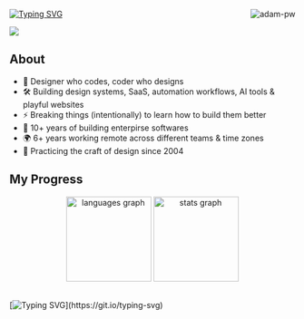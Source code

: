 <!-- HEADER -->

<p><img align="right" src="https://github.com/Adam-pw/Adam-pw/blob/main/animation_500_kxa883sd.gif" alt="adam-pw" /></p>

[![Typing SVG](https://readme-typing-svg.herokuapp.com?font=Fira+Code&pause=1000&color=1AF700&width=435&lines=Hey+I'm+Rahul;I+break+and+make+things+on+the+web)](https://git.io/typing-svg)

<div align="left">
  <img src="https://visitor-badge.laobi.icu/badge?page_id=rahul-akumar.rahul-akumar&rstyle=plastic&left_text=Profile%20Views%20:" />
</div>

## About

- 🎨 Designer who codes, coder who designs  
- 🛠 Building design systems, SaaS, automation workflows, AI tools & playful websites  
- ⚡ Breaking things (intentionally) to learn how to build them better
- 🏢 10+ years of building enterpirse softwares
- 🌍 6+ years working remote across different teams & time zones
- 💾 Practicing the craft of design since 2004


## My Progress

<div align="center" style="margin-bottom: 30px;">
  <img src="https://github-readme-stats.vercel.app/api/top-langs?username=rahul-akumar&locale=en&hide_title=false&layout=compact&card_width=320&langs_count=10&theme=dark&hide_border=false" height="150" alt="languages graph" />
  <img src="https://github-readme-stats.vercel.app/api?username=rahul-akumar&show_icons=true&theme=dark&hide_border=false" height="150" alt="stats graph" />
</div>

[![Typing SVG](https://readme-typing-svg.demolab.com?font=Fira+Code&size=16&pause=1000&color=00F707&width=435&lines=%3E+Building.+Breaking.+Designing.+Learning.)](https://git.io/typing-svg)
